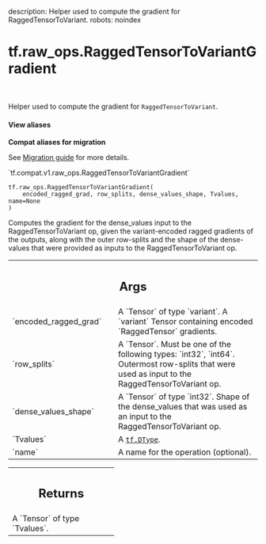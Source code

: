 description: Helper used to compute the gradient for RaggedTensorToVariant.
robots: noindex

# tf.raw_ops.RaggedTensorToVariantGradient

<!-- Insert buttons and diff -->

<table class="tfo-notebook-buttons tfo-api nocontent" align="left">

</table>



Helper used to compute the gradient for `RaggedTensorToVariant`.


<section class="expandable">
  <h4 class="showalways">View aliases</h4>
  <p>
<b>Compat aliases for migration</b>
<p>See
<a href="https://www.tensorflow.org/guide/migrate">Migration guide</a> for
more details.</p>
<p>`tf.compat.v1.raw_ops.RaggedTensorToVariantGradient`</p>
</p>
</section>

<pre class="devsite-click-to-copy prettyprint lang-py tfo-signature-link">
<code>tf.raw_ops.RaggedTensorToVariantGradient(
    encoded_ragged_grad, row_splits, dense_values_shape, Tvalues, name=None
)
</code></pre>



<!-- Placeholder for "Used in" -->

Computes the gradient for the dense_values input to the RaggedTensorToVariant
op, given the variant-encoded ragged gradients of the outputs, along with
the outer row-splits and the shape of the dense-values that were provided as
inputs to the RaggedTensorToVariant op.

<!-- Tabular view -->
 <table class="responsive fixed orange">
<colgroup><col width="214px"><col></colgroup>
<tr><th colspan="2"><h2 class="add-link">Args</h2></th></tr>

<tr>
<td>
`encoded_ragged_grad`<a id="encoded_ragged_grad"></a>
</td>
<td>
A `Tensor` of type `variant`.
A `variant` Tensor containing encoded `RaggedTensor` gradients.
</td>
</tr><tr>
<td>
`row_splits`<a id="row_splits"></a>
</td>
<td>
A `Tensor`. Must be one of the following types: `int32`, `int64`.
Outermost row-splits that were used as input to the RaggedTensorToVariant op.
</td>
</tr><tr>
<td>
`dense_values_shape`<a id="dense_values_shape"></a>
</td>
<td>
A `Tensor` of type `int32`.
Shape of the dense_values that was used as an input to the
RaggedTensorToVariant op.
</td>
</tr><tr>
<td>
`Tvalues`<a id="Tvalues"></a>
</td>
<td>
A <a href="../../tf/dtypes/DType.md"><code>tf.DType</code></a>.
</td>
</tr><tr>
<td>
`name`<a id="name"></a>
</td>
<td>
A name for the operation (optional).
</td>
</tr>
</table>



<!-- Tabular view -->
 <table class="responsive fixed orange">
<colgroup><col width="214px"><col></colgroup>
<tr><th colspan="2"><h2 class="add-link">Returns</h2></th></tr>
<tr class="alt">
<td colspan="2">
A `Tensor` of type `Tvalues`.
</td>
</tr>

</table>

